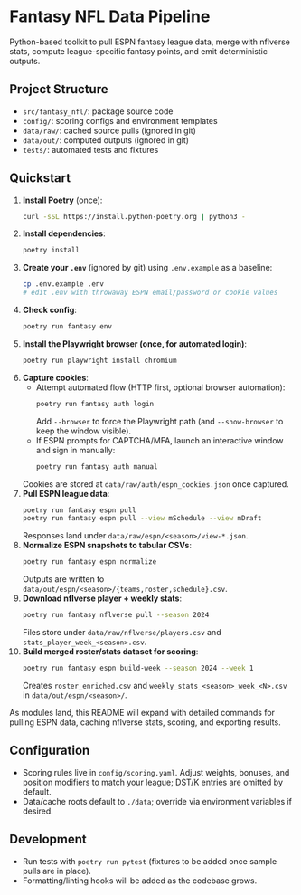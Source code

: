 # Fantasy NFL Data Pipeline

Python-based toolkit to pull ESPN fantasy league data, merge with nflverse stats, compute league-specific fantasy points, and emit deterministic outputs.

## Project Structure
- `src/fantasy_nfl/`: package source code
- `config/`: scoring configs and environment templates
- `data/raw/`: cached source pulls (ignored in git)
- `data/out/`: computed outputs (ignored in git)
- `tests/`: automated tests and fixtures

## Quickstart
1. **Install Poetry** (once):
   ```bash
   curl -sSL https://install.python-poetry.org | python3 -
   ```
2. **Install dependencies**:
   ```bash
   poetry install
   ```
3. **Create your `.env`** (ignored by git) using `.env.example` as a baseline:
   ```bash
   cp .env.example .env
   # edit .env with throwaway ESPN email/password or cookie values
   ```
4. **Check config**:
   ```bash
   poetry run fantasy env
   ```
5. **Install the Playwright browser (once, for automated login)**:
   ```bash
   poetry run playwright install chromium
   ```
6. **Capture cookies**:
   - Attempt automated flow (HTTP first, optional browser automation):
     ```bash
     poetry run fantasy auth login
     ```
     Add `--browser` to force the Playwright path (and `--show-browser` to keep the window visible).
   - If ESPN prompts for CAPTCHA/MFA, launch an interactive window and sign in manually:
     ```bash
     poetry run fantasy auth manual
     ```
   Cookies are stored at `data/raw/auth/espn_cookies.json` once captured.
7. **Pull ESPN league data**:
   ```bash
   poetry run fantasy espn pull
   poetry run fantasy espn pull --view mSchedule --view mDraft
   ```
   Responses land under `data/raw/espn/<season>/view-*.json`.
8. **Normalize ESPN snapshots to tabular CSVs**:
   ```bash
   poetry run fantasy espn normalize
   ```
   Outputs are written to `data/out/espn/<season>/{teams,roster,schedule}.csv`.
9. **Download nflverse player + weekly stats**:
   ```bash
   poetry run fantasy nflverse pull --season 2024
   ```
   Files store under `data/raw/nflverse/players.csv` and `stats_player_week_<season>.csv`.
10. **Build merged roster/stats dataset for scoring**:
    ```bash
    poetry run fantasy espn build-week --season 2024 --week 1
    ```
    Creates `roster_enriched.csv` and `weekly_stats_<season>_week_<N>.csv` in `data/out/espn/<season>/`.

As modules land, this README will expand with detailed commands for pulling ESPN data, caching nflverse stats, scoring, and exporting results.

## Configuration
- Scoring rules live in `config/scoring.yaml`. Adjust weights, bonuses, and position modifiers to match your league; DST/K entries are omitted by default.
- Data/cache roots default to `./data`; override via environment variables if desired.

## Development
- Run tests with `poetry run pytest` (fixtures to be added once sample pulls are in place).
- Formatting/linting hooks will be added as the codebase grows.
